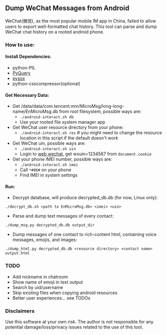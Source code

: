 ## Dump WeChat Messages from Android

WeChat(微信), as the most popular mobile IM app in China, failed to allow users to export well-formatted chat history.
This tool can parse and dump WeChat chat history on a rooted android phone.

### How to use:

#### Install Dependencies:
+ python-PIL
+ [PyQuery](https://pypi.python.org/pypi/pyquery/1.2.1)
+ [pysox](https://pypi.python.org/pypi/pysox/0.3.6.alpha)
+ python-csscompressor(optional)

#### Get Necessary Data:
+ Get /data/data/com.tencent.mm/MicroMsg/long-long-name/EnMicroMsg.db from *root* filesystem, possible ways are:
	+ `./android-interact.sh db`
	+ Use your rooted file system manager app
+ Get WeChat user resource directory from your phone:
	+ `./android-interact.sh res`		# you might need to change the resource location in this script if the default doesn't work
+ Get WeChat uin, possible ways are:
	+ `./android-interact.sh uin`
	+ Login to [web wechat](https://wx.qq.com), get wxuin=1234567 from `document.cookie`
+ Get your phone IMEI number, possible ways are:
	+ `./android-interact.sh imei`
	+ Call `*#06#` on your phone
	+ Find IMEI in system settings

#### Run:
+ Decrypt database, will produce decrypted_db.db (for now, Linux only):
```
./decrypt_db.sh <path to EnMicroMsg.db> <imei> <uin>
```
+ Parse and dump text messages of every contact:
```
./dump_msg.py decrypted_db.db output_dir
```
+ Dump messages of one contact to rich-content html, containing voice messages, emojis, and images:
```
./dump_html.py decrypted_db.db <resource directory> <contact name> output.html
```

### TODO
+ Add nickname in chatroom
+ Show name of emoji in text output
+ Search by uid/username
+ Skip existing files when copying android resources
+ Better user experiences... see TODOs

### Disclaimers
Use this software at your own risk. The author is not responsible for any potential damage/loss/privacy
issues related to the use of this tool.
